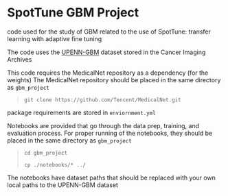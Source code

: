 # SpotTune GBM Project
code used for the study of GBM related to the use of SpotTune: transfer learning with adaptive fine tuning

The code uses the [UPENN-GBM](https://wiki.cancerimagingarchive.net/pages/viewpage.action?pageId=70225642) dataset stored in the Cancer Imaging Archives

This code requires the MedicalNet repository as a dependency (for the weights)
The MedicalNet repository should be placed in the same directory as `gbm_project`


> `git clone https://github.com/Tencent/MedicalNet.git`


package requirements are stored in `enviornment.yml`

Notebooks are provided that go through the data prep, training, and evaluation process.
For proper running of the notebooks, they should be placed in the same directory as `gbm_project`

> `cd gbm_project`
>
> `cp ./notebooks/* ../`

The notebooks have dataset paths that should be replaced with your own local paths to the UPENN-GBM dataset
